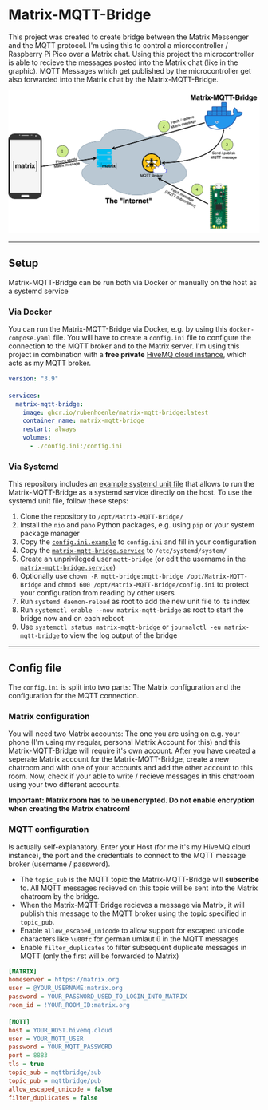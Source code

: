 # Matrix-MQTT-Bridge

This project was created to create bridge between the Matrix Messenger and the MQTT protocol. I'm using this to control a microcontroller / Raspberry Pi Pico over a Matrix chat. Using this project the microcontroller is able to recieve the messages posted into the Matrix chat (like in the graphic). MQTT Messages which get published by the microcontroller get also forwarded into the Matrix chat by the Matrix-MQTT-Bridge.

![Matrix-MQTT-Bridge](docs/phone_to_pico.png?raw=true)

-----

## Setup
Matrix-MQTT-Bridge can be run both via Docker or manually on the host as a systemd service

### Via Docker
You can run the Matrix-MQTT-Bridge via Docker, e.g. by using this `docker-compose.yaml` file. You will have to create a `config.ini` file to configure the connection to the MQTT broker and to the Matrix server. I'm using this project in combination with a **free private** [HiveMQ cloud instance](https://console.hivemq.cloud/), which acts as my MQTT broker.

```yaml
version: "3.9"

services:
  matrix-mqtt-bridge:
    image: ghcr.io/rubenhoenle/matrix-mqtt-bridge:latest
    container_name: matrix-mqtt-bridge
    restart: always
    volumes:
      - ./config.ini:/config.ini
```

### Via Systemd
This repository includes an [example systemd unit file](matrix-mqtt-bridge.service) that allows to run the Matrix-MQTT-Bridge as a systemd service directly on the host. To use the systemd unit file, follow these steps:

1. Clone the repository to `/opt/Matrix-MQTT-Bridge/`
2. Install the `nio` and `paho` Python packages, e.g. using `pip` or your system package manager
3. Copy the [`config.ini.example`](config.ini.example) to `config.ini` and fill in your configuration
4. Copy the [`matrix-mqtt-bridge.service`](matrix-mqtt-bridge.service) to `/etc/systemd/system/`
5. Create an unprivileged user `mqtt-bridge` (or edit the username in the [`matrix-mqtt-bridge.service`](matrix-mqtt-bridge.service))
6. Optionally use `chown -R mqtt-bridge:mqtt-bridge /opt/Matrix-MQTT-Bridge` and `chmod 600 /opt/Matrix-MQTT-Bridge/config.ini` to protect your configuration from reading by other users
7. Run `systemd daemon-reload` as root to add the new unit file to its index
8. Run `systemctl enable --now matrix-mqtt-bridge` as root to start the bridge now and on each reboot
9. Use `systemctl status matrix-mqtt-bridge` or `journalctl -eu matrix-mqtt-bridge` to view the log output of the bridge

-----

## Config file
The `config.ini` is split into two parts: The Matrix configuration and the configuration for the MQTT connection.

### Matrix configuration
You will need two Matrix accounts: The one you are using on e.g. your phone (I'm using my regular, personal Matrix Account for this) and this Matrix-MQTT-Bridge will require it's own account. After you have created a seperate Matrix account for the Matrix-MQTT-Bridge, create a new chatroom and with one of your accounts and add the other account to this room. Now, check if your able to write / recieve messages in this chatroom using your two different accounts.

**Important: Matrix room has to be unencrypted. Do not enable encryption when creating the Matrix chatroom!**

### MQTT configuration
Is actually self-explanatory. Enter your Host (for me it's my HiveMQ cloud instance), the port and the credentials to connect to the MQTT message broker (username / password).     
- The `topic_sub` is the MQTT topic the Matrix-MQTT-Bridge will **subscribe** to. All MQTT messages recieved on this topic will be sent into the Matrix chatroom by the bridge.
- When the Matrix-MQTT-Bridge recieves a message via Matrix, it will publish this message to the MQTT broker using the topic specified in `topic_pub`.
- Enable `allow_escaped_unicode` to allow support for escaped unicode characters like `\u00fc` for german umlaut ü in the MQTT messages
- Enable `filter_duplicates` to filter subsequent duplicate messages in MQTT (only the first will be forwarded to Matrix)

```ini
[MATRIX]
homeserver = https://matrix.org
user = @YOUR_USERNAME:matrix.org
password = YOUR_PASSWORD_USED_TO_LOGIN_INTO_MATRIX
room_id = !YOUR_ROOM_ID:matrix.org

[MQTT]
host = YOUR_HOST.hivemq.cloud
user = YOUR_MQTT_USER
password = YOUR_MQTT_PASSWORD
port = 8883
tls = true
topic_sub = mqttbridge/sub
topic_pub = mqttbridge/pub
allow_escaped_unicode = false
filter_duplicates = false
```
